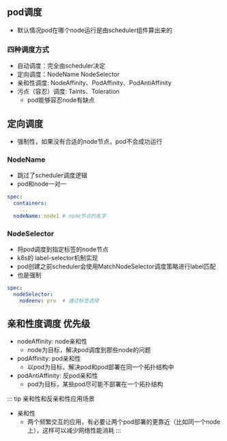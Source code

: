 ## pod调度

- 默认情况pod在哪个node运行是由scheduler组件算出来的

### 四种调度方式
- 自动调度：完全由scheduler决定
- 定向调度：NodeName NodeSelector
- 亲和性调度: NodeAffinity、PodAffinity、PodAntiAffinity
- 污点（容忍）调度: Taints、Toleration
  - pod能够容忍node有缺点

## 定向调度
- 强制性，如果没有合适的node节点，pod不会成功运行

### NodeName
- 跳过了scheduler调度逻辑
- pod和node一对一
~~~ yml
spec:
  containers:
    ...
  nodeName: node1 # node节点的名字
~~~
### NodeSelector
- 将pod调度到指定标签的node节点
- k8s的 label-selector机制实现
- pod创建之前scheduler会使用MatchNodeSelector调度策略进行label匹配
- 也是强制
~~~ yml
spec:
  nodeSelector:
    nodeenv: pro  # 通过标签选择
~~~

## 亲和性度调度 优先级
- nodeAffinity: node亲和性
  - node为目标，解决pod调度到那些node的问题
- podAffinity: pod亲和性
  - 以pod为目标，解决pod和pod部署在同一个拓扑结构中
- podAntiAffinity: 反pod亲和性
  - pod为目标，某些pod尽可能不部署在一个拓扑结构

::: tip 亲和性和反亲和性应用场景
- 亲和性
  - 两个频繁交互的应用，有必要让两个pod部署的更靠近（比如同一个node上），这样可以减少网络性能消耗
:::